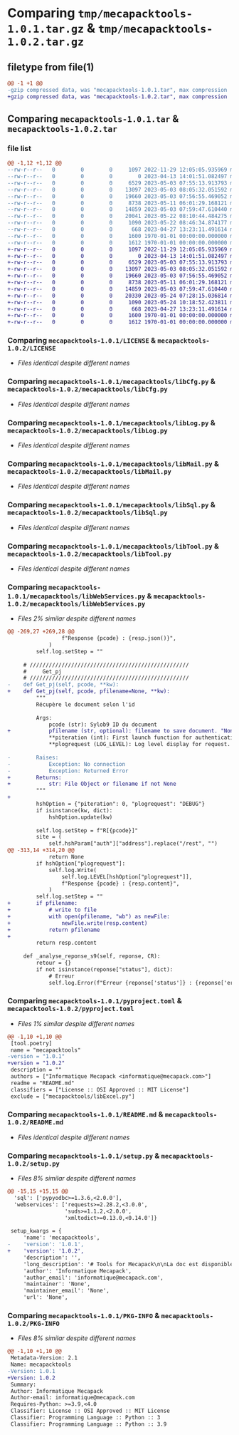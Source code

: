 # Comparing `tmp/mecapacktools-1.0.1.tar.gz` & `tmp/mecapacktools-1.0.2.tar.gz`

## filetype from file(1)

```diff
@@ -1 +1 @@
-gzip compressed data, was "mecapacktools-1.0.1.tar", max compression
+gzip compressed data, was "mecapacktools-1.0.2.tar", max compression
```

## Comparing `mecapacktools-1.0.1.tar` & `mecapacktools-1.0.2.tar`

### file list

```diff
@@ -1,12 +1,12 @@
--rw-r--r--   0        0        0     1097 2022-11-29 12:05:05.935969 mecapacktools-1.0.1/LICENSE
--rw-r--r--   0        0        0        0 2023-04-13 14:01:51.082497 mecapacktools-1.0.1/mecapacktools/__init__.py
--rw-r--r--   0        0        0     6529 2023-05-03 07:55:13.913793 mecapacktools-1.0.1/mecapacktools/libCfg.py
--rw-r--r--   0        0        0    13097 2023-05-03 08:05:32.051592 mecapacktools-1.0.1/mecapacktools/libLog.py
--rw-r--r--   0        0        0    19660 2023-05-03 07:56:55.469052 mecapacktools-1.0.1/mecapacktools/libMail.py
--rw-r--r--   0        0        0     8738 2023-05-11 06:01:29.168121 mecapacktools-1.0.1/mecapacktools/libSql.py
--rw-r--r--   0        0        0    14859 2023-05-03 07:59:47.610440 mecapacktools-1.0.1/mecapacktools/libTool.py
--rw-r--r--   0        0        0    20041 2023-05-22 08:10:44.484275 mecapacktools-1.0.1/mecapacktools/libWebServices.py
--rw-r--r--   0        0        0     1090 2023-05-22 08:46:34.874177 mecapacktools-1.0.1/pyproject.toml
--rw-r--r--   0        0        0      668 2023-04-27 13:23:11.491614 mecapacktools-1.0.1/README.md
--rw-r--r--   0        0        0     1600 1970-01-01 00:00:00.000000 mecapacktools-1.0.1/setup.py
--rw-r--r--   0        0        0     1612 1970-01-01 00:00:00.000000 mecapacktools-1.0.1/PKG-INFO
+-rw-r--r--   0        0        0     1097 2022-11-29 12:05:05.935969 mecapacktools-1.0.2/LICENSE
+-rw-r--r--   0        0        0        0 2023-04-13 14:01:51.082497 mecapacktools-1.0.2/mecapacktools/__init__.py
+-rw-r--r--   0        0        0     6529 2023-05-03 07:55:13.913793 mecapacktools-1.0.2/mecapacktools/libCfg.py
+-rw-r--r--   0        0        0    13097 2023-05-03 08:05:32.051592 mecapacktools-1.0.2/mecapacktools/libLog.py
+-rw-r--r--   0        0        0    19660 2023-05-03 07:56:55.469052 mecapacktools-1.0.2/mecapacktools/libMail.py
+-rw-r--r--   0        0        0     8738 2023-05-11 06:01:29.168121 mecapacktools-1.0.2/mecapacktools/libSql.py
+-rw-r--r--   0        0        0    14859 2023-05-03 07:59:47.610440 mecapacktools-1.0.2/mecapacktools/libTool.py
+-rw-r--r--   0        0        0    20330 2023-05-24 07:28:15.036814 mecapacktools-1.0.2/mecapacktools/libWebServices.py
+-rw-r--r--   0        0        0     1090 2023-05-24 10:18:52.423811 mecapacktools-1.0.2/pyproject.toml
+-rw-r--r--   0        0        0      668 2023-04-27 13:23:11.491614 mecapacktools-1.0.2/README.md
+-rw-r--r--   0        0        0     1600 1970-01-01 00:00:00.000000 mecapacktools-1.0.2/setup.py
+-rw-r--r--   0        0        0     1612 1970-01-01 00:00:00.000000 mecapacktools-1.0.2/PKG-INFO
```

### Comparing `mecapacktools-1.0.1/LICENSE` & `mecapacktools-1.0.2/LICENSE`

 * *Files identical despite different names*

### Comparing `mecapacktools-1.0.1/mecapacktools/libCfg.py` & `mecapacktools-1.0.2/mecapacktools/libCfg.py`

 * *Files identical despite different names*

### Comparing `mecapacktools-1.0.1/mecapacktools/libLog.py` & `mecapacktools-1.0.2/mecapacktools/libLog.py`

 * *Files identical despite different names*

### Comparing `mecapacktools-1.0.1/mecapacktools/libMail.py` & `mecapacktools-1.0.2/mecapacktools/libMail.py`

 * *Files identical despite different names*

### Comparing `mecapacktools-1.0.1/mecapacktools/libSql.py` & `mecapacktools-1.0.2/mecapacktools/libSql.py`

 * *Files identical despite different names*

### Comparing `mecapacktools-1.0.1/mecapacktools/libTool.py` & `mecapacktools-1.0.2/mecapacktools/libTool.py`

 * *Files identical despite different names*

### Comparing `mecapacktools-1.0.1/mecapacktools/libWebServices.py` & `mecapacktools-1.0.2/mecapacktools/libWebServices.py`

 * *Files 2% similar despite different names*

```diff
@@ -269,27 +269,28 @@
                 f"Response {pcode} : {resp.json()}",
             )
         self.log.setStep = ""
 
     # //////////////////////////////////////////////////
     #     Get_pj
     # //////////////////////////////////////////////////
-    def Get_pj(self, pcode, **kw):
+    def Get_pj(self, pcode, pfilename=None, **kw):
         """
         Récupère le document selon l'id
 
         Args:
             pcode (str): Sylob9 ID du document
+            pfilename (str, optional): filename to save document. "None" returns fileObject. Defaults to None.
             **piteration (int): First launch function for authentication problems(not to be changed)
             **plogrequest (LOG_LEVEL): Log level display for request. "None" for no display (default=DEBUG)
 
-        Raises:
-            Exception: No connection
-            Exception: Returned Error
+        Returns:
+            str: File Object or filename if not None
         """
+
         hshOption = {"piteration": 0, "plogrequest": "DEBUG"}
         if isinstance(kw, dict):
             hshOption.update(kw)
 
         self.log.setStep = f"R[{pcode}]"
         site = (
             self.hshParam["auth"]["address"].replace("/rest", "")
@@ -313,14 +314,20 @@
             return None
         if hshOption["plogrequest"]:
             self.log.Write(
                 self.log.LEVEL[hshOption["plogrequest"]],
                 f"Response {pcode} : {resp.content}",
             )
         self.log.setStep = ""
+        if pfilename:
+            # write to file
+            with open(pfilename, "wb") as newFile:
+                newFile.write(resp.content)
+            return pfilename
+
         return resp.content
 
     def _analyse_reponse_s9(self, reponse, CR):
         retour = {}
         if not isinstance(reponse["status"], dict):
             # Erreur
             self.log.Error(f"Erreur {reponse['status']} : {reponse['errors']}")
```

### Comparing `mecapacktools-1.0.1/pyproject.toml` & `mecapacktools-1.0.2/pyproject.toml`

 * *Files 1% similar despite different names*

```diff
@@ -1,10 +1,10 @@
 [tool.poetry]
 name = "mecapacktools"
-version = "1.0.1"
+version = "1.0.2"
 description = ""
 authors = ["Informatique Mecapack <informatique@mecapack.com>"]
 readme = "README.md"
 classifiers = ["License :: OSI Approved :: MIT License"]
 exclude = ["mecapacktools/libExcel.py"]
```

### Comparing `mecapacktools-1.0.1/README.md` & `mecapacktools-1.0.2/README.md`

 * *Files identical despite different names*

### Comparing `mecapacktools-1.0.1/setup.py` & `mecapacktools-1.0.2/setup.py`

 * *Files 8% similar despite different names*

```diff
@@ -15,15 +15,15 @@
  'sql': ['pypyodbc>=1.3.6,<2.0.0'],
  'webservices': ['requests>=2.28.2,<3.0.0',
                  'suds>=1.1.2,<2.0.0',
                  'xmltodict>=0.13.0,<0.14.0']}
 
 setup_kwargs = {
     'name': 'mecapacktools',
-    'version': '1.0.1',
+    'version': '1.0.2',
     'description': '',
     'long_description': '# Tools for Mecapack\n\nLa doc est disponible en Html ou en MD\n\n## installation par pip\n\n`pip install mecapacktools`\n\nInstaller les extensions :\n\n`pip install mecapacktools[excel,sql,webservices]`\n\n### Extensions diponibles :\n\n- excel \n- Sql \n- WebServices \n\n## Notes pour le développement:\n\n### Installation\n\n`poetry install --with dev --all-extras`\n\n### Génération de la doc\n\n`poetry run .\\make.bat html`\n`poetry run .\\make.bat markdown`\n\n### Publier une nouvelle version\n\nChanger la version :\nDans le fichier pyproject.toml modifier :\n```\n[tool.poetry]\nversion = "1.0.0"\n ```\n\nPublier sur pypi `poetry publish --build`\n\n\n\n',
     'author': 'Informatique Mecapack',
     'author_email': 'informatique@mecapack.com',
     'maintainer': 'None',
     'maintainer_email': 'None',
     'url': 'None',
```

### Comparing `mecapacktools-1.0.1/PKG-INFO` & `mecapacktools-1.0.2/PKG-INFO`

 * *Files 8% similar despite different names*

```diff
@@ -1,10 +1,10 @@
 Metadata-Version: 2.1
 Name: mecapacktools
-Version: 1.0.1
+Version: 1.0.2
 Summary: 
 Author: Informatique Mecapack
 Author-email: informatique@mecapack.com
 Requires-Python: >=3.9,<4.0
 Classifier: License :: OSI Approved :: MIT License
 Classifier: Programming Language :: Python :: 3
 Classifier: Programming Language :: Python :: 3.9
```

